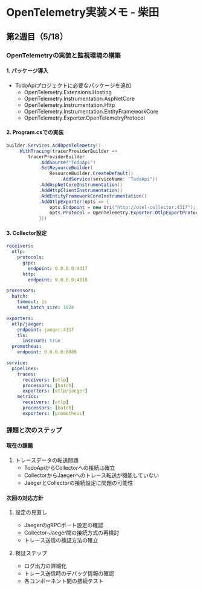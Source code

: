 # OpenTelemetry実装メモ - 柴田

## 第2週目（5/18）

### OpenTelemetryの実装と監視環境の構築

#### 1. パッケージ導入
- TodoApiプロジェクトに必要なパッケージを追加
  - OpenTelemetry.Extensions.Hosting
  - OpenTelemetry.Instrumentation.AspNetCore
  - OpenTelemetry.Instrumentation.Http
  - OpenTelemetry.Instrumentation.EntityFrameworkCore
  - OpenTelemetry.Exporter.OpenTelemetryProtocol

#### 2. Program.csでの実装
```csharp
builder.Services.AddOpenTelemetry()
    .WithTracing(tracerProviderBuilder =>
        tracerProviderBuilder
            .AddSource("TodoApi")
            .SetResourceBuilder(
                ResourceBuilder.CreateDefault()
                    .AddService(serviceName: "TodoApi"))
            .AddAspNetCoreInstrumentation()
            .AddHttpClientInstrumentation()
            .AddEntityFrameworkCoreInstrumentation()
            .AddOtlpExporter(opts => {
                opts.Endpoint = new Uri("http://otel-collector:4317");
                opts.Protocol = OpenTelemetry.Exporter.OtlpExportProtocol.Grpc;
            }))
```

#### 3. Collector設定
```yaml
receivers:
  otlp:
    protocols:
      grpc:
        endpoint: 0.0.0.0:4317
      http:
        endpoint: 0.0.0.0:4318

processors:
  batch:
    timeout: 1s
    send_batch_size: 1024

exporters:
  otlp/jaeger:
    endpoint: jaeger:4317
    tls:
      insecure: true
  prometheus:
    endpoint: 0.0.0.0:8889

service:
  pipelines:
    traces:
      receivers: [otlp]
      processors: [batch]
      exporters: [otlp/jaeger]
    metrics:
      receivers: [otlp]
      processors: [batch]
      exporters: [prometheus]
```

### 課題と次のステップ

#### 現在の課題
1. トレースデータの転送問題
   - TodoApiからCollectorへの接続は確立
   - CollectorからJaegerへのトレース転送が機能していない
   - JaegerとCollectorの接続設定に問題の可能性

#### 次回の対応方針
1. 設定の見直し
   - JaegerのgRPCポート設定の確認
   - Collector-Jaeger間の接続方式の再検討
   - トレース送信の検証方法の確立

2. 検証ステップ
   - ログ出力の詳細化
   - トレース送信時のデバッグ情報の確認
   - 各コンポーネント間の接続テスト
